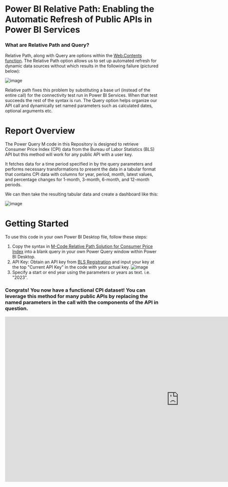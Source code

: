 # Power BI Relative Path: Enabling the Automatic Refresh of Public APIs in Power BI Services

### What are Relative Path and Query?

Relative Path, along with Query are options within the [Web.Contents function](https://learn.microsoft.com/en-us/powerquery-m/web-contents). The Relative Path option allows us to set up automated refresh for dynamic data sources without which results in the following failure (pictured below):

![image](https://github.com/MattResner/Power-BI-Relative-Path/assets/123479836/ba5bd726-dab3-4105-b7cb-ff6e8440f2f9)

Relative path fixes this problem by substituting a base url (instead of the entire call) for the connectivity test run in Power BI Services. When that test succeeds the rest of the syntax is run. The Query option helps organize our API call and dynamically set named parameters such as calculated dates, optional arguments etc. 

# Report Overview

The Power Query M code in this Repository is designed to retrieve Consumer Price Index (CPI) data from the Bureau of Labor Statistics (BLS) API but this method will work for any public API with a user key. 

It fetches data for a time period specified in by the query parameters and performs necessary transformations to present the data in a tabular format that contains CPI data with columns for year, period, month, latest values, and percentage changes for 1-month, 3-month, 6-month, and 12-month periods.

We can then take the resulting tabular data and create a dashboard like this:

![image](https://github.com/MattResner/Power-BI-Relative-Path/assets/123479836/45ed5a18-c2fc-487b-b740-f5d2e802456f)


# Getting Started
To use this code in your own Power BI Desktop file, follow these steps:

1. Copy the syntax in [M-Code Relative Path Solution for Consumer Price Index](https://github.com/MattResner/Power-BI-Relative-Path/blob/6669b2e8165ddea271701217d208c3df2450281c/M-Code%20Relative%20Path%20Solution%20for%20Consumer%20Price%20Index) into a blank query in your own Power Query window within Power BI Desktop.
2. API Key: Obtain an API key from [BLS Registration](https://data.bls.gov/registrationEngine/) and input your key at the top "Current API Key" in the code with your actual key.
   ![image](https://github.com/MattResner/Power-BI-Relative-Path/assets/123479836/328f3d56-0a6c-4802-b63a-d7c4db31b803)
3. Specify a start or end year using the parameters or years as text. i.e. "2023".

### Congrats! You now have a functional CPI dataset! You can leverage this method for many public APIs by replacing the named parameters in the call with the components of the API in question. 


<iframe title="Consumer Price Index Relative Path" width="1140" height="541.25" src="https://app.powerbi.com/reportEmbed?reportId=fe372236-e185-4343-ae30-a2eb1d6b95d8&autoAuth=true&ctid=464e15ea-9493-4708-95c2-66f24b51aef9" frameborder="0" allowFullScreen="true"></iframe>

